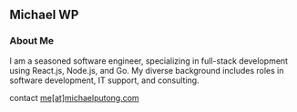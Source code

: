 ## Michael WP

### About Me
I am a seasoned software engineer, specializing in full-stack development using React.js, Node.js, and Go. My diverse background includes roles in software development, IT support, and consulting.

contact [me[at]michaelputong.com](me@michaelputong.com)
  
<!---
michaelwp/michaelwp is a ✨ special ✨ repository because its `README.md` (this file) appears on your GitHub profile.
You can click the Preview link to take a look at your changes.
--->
